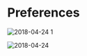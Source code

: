 # Preferences
![2018-04-24 1](https://user-images.githubusercontent.com/22821798/39175080-05fc8b38-47c7-11e8-93fe-345143fa8b66.png)

![2018-04-24](https://user-images.githubusercontent.com/22821798/39175082-06696a96-47c7-11e8-96d0-0978d818e1d1.png)
